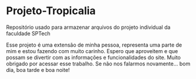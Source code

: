 # Projeto-Tropicalia
Repositório usado para armazenar arquivos do projeto individual da faculdade SPTech

Esse projeto é uma extensão de minha pessoa, representa uma parte de mim e estou fazendo com muito carinho. Espero que aproveitem e que possam se divertir com as informações e funcionalidades do site. Muito obrigado por acessar esse trabalho.
Se não nos falarmos novamente... bom dia, boa tarde e boa noite!
